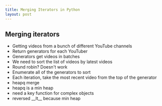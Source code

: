 ```yaml
---
title: Merging Iterators in Python
layout: post
---
```


## Merging iterators

* Getting videos from a bunch of different YouTube channels
* Return generators for each YouTuber
* Generators get videos in batches
* We need to sort the list of videos by latest videos
* Round robin? Doesn't work
* Enumerate all of the generators to sort
* Each iteration, take the most recent video from the top of the generator
* heapq merge
* heapq is a min heap
* need a key function for complex objects
* reversed \_\_lt\_\_ because min heap
